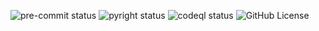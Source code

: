 ![pre-commit status](https://img.shields.io/github/actions/workflow/status/check-phat-nguoi/cpn-core/pre-commit.yml?style=for-the-badge&label=pre%20commit&branch=main&logo=precommit)
![pyright status](https://img.shields.io/github/actions/workflow/status/check-phat-nguoi/cpn-core/pyright.yml?style=for-the-badge&label=pyright&branch=main&logo=precommit)
![codeql status](https://img.shields.io/github/actions/workflow/status/check-phat-nguoi/cpn-core/codeql.yml?style=for-the-badge&label=codeql&branch=main)
![GitHub License](https://img.shields.io/github/license/check-phat-nguoi/cpn-core?style=for-the-badge)
